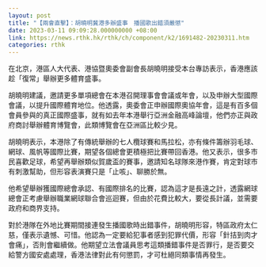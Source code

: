 ```yaml
---
layout: post
title: "【兩會直擊】：胡曉明冀港多辦盛事　播國歌出錯須嚴懲"
date: 2023-03-11 09:09:28.000000000 +08:00
link: https://news.rthk.hk/rthk/ch/component/k2/1691482-20230311.htm
categories: rthk
---
```


在北京，港區人大代表、港協暨奧委會副會長胡曉明接受本台專訪表示，香港應該趁「復常」舉辦更多體育盛事。

胡曉明建議，邀請更多單項總會在本港召開理事會會議或年會，以及申辦大型國際會議，以提升國際體育地位。他透露，奧委會正申辦國際奧協年會，這是有百多個會員參與的真正國際盛事，就有如去年本港舉行亞洲金融高峰論壇，他們亦正與政府商討舉辦體育博覽會，此類博覽會在亞洲區比較少見。

胡曉明表示，本港除了有傳統舉辦的七人欖球賽和馬拉松，亦有條件籌辦羽毛球、網球、風帆等國際比賽，期望各個總會更積極把比賽帶回香港。他又表示，很多市民喜歡足球，希望再舉辦類似賀歲盃的賽事，邀請知名球隊來港作賽，肯定對球市有刺激幫助，但形容表演賽只是「止咳」、聊勝於無。

他希望舉辦獲國際總會承認、有國際排名的比賽，認為這才是長遠之計，透露網球總會正考慮舉辦職業網球聯合會巡迴賽，但由於花費比較大，要從長計議，並需要政府和商界支持。

對於港隊在外地比賽期間接連發生播國歌時出錯事件，胡曉明形容，特區政府太仁慈，僅表示遺憾、可惜。他認為一定要給犯事者感到犯罪代價，形容「針拮到肉才會痛」，否則會繼續做。他期望立法會議員思考這類播錯事件是否罪行，是否要交給警方國安處處理，香港法律對此有何懲罰，才可杜絕同類事情再發生。
